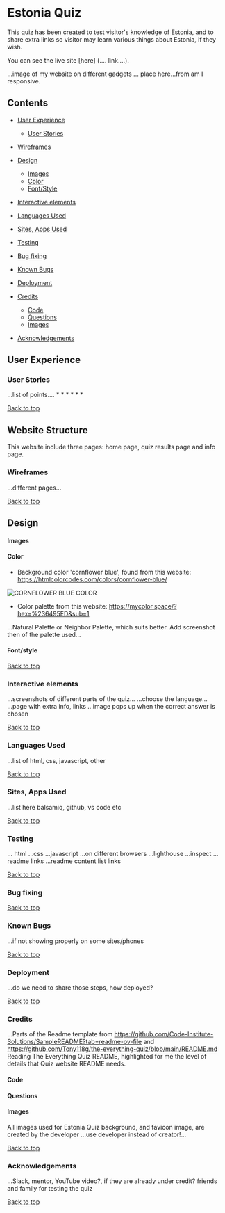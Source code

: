 # Estonia Quiz

This quiz has been created to test visitor's knowledge of Estonia, and to share extra links so visitor may learn various things about Estonia, if they wish.

You can see the live site [here] (.... link....).

...image of my website on different gadgets ... place here...from am I responsive.

## __Contents__

* [User Experience](#user-experience)
  * [User Stories](#user-stories)

* [Wireframes](#wireframes)

* [Design](#design)
  * [Images](#images)
  * [Color](#color)
  * [Font/Style](#fontstyle)

* [Interactive elements](#interactive-elements)

* [Languages Used](#languages-used)

* [Sites, Apps Used](#sites-apps-used)

* [Testing](#testing)

* [Bug fixing](#bug-fixing)

* [Known Bugs](#known-bugs)

* [Deployment](#deployment)

* [Credits](#credits)
  * [Code](#code)
  * [Questions](#questions)
  * [Images](#images)

* [Acknowledgements](#acknowledgements)


## User Experience

### User Stories
...list of points....
*
*
*
*
*
*

[Back to top](#contents)

## Website Structure
This website include three pages: home page, quiz results page and info page.

### Wireframes
...different pages...

[Back to top](#contents)

## Design

#### Images

#### Color
* Background color 'cornflower blue', found from this website: 
https://htmlcolorcodes.com/colors/cornflower-blue/

![CORNFLOWER BLUE COLOR](../images/cornflowerblue.png)

* Color palette from this website:
https://mycolor.space/?hex=%236495ED&sub=1

...Natural Palette or Neighbor Palette, which suits better. Add screenshot then of the palette used...

#### Font/style

[Back to top](#contents)

### Interactive elements
...screenshots of different parts of the quiz...
...choose the language...
...page with extra info, links
...image pops up when the correct answer is chosen

[Back to top](#contents)

### Languages Used
...list of html, css, javascript, other

[Back to top](#contents)

### Sites, Apps Used
...list here balsamiq, github, vs code etc

[Back to top](#contents)

### Testing
... html
...css
...javascript
...on different browsers
...lighthouse
...inspect
... readme links 
...readme content list links

[Back to top](#contents)

### Bug fixing

[Back to top](#contents)

### Known Bugs
...if not showing properly on some sites/phones

[Back to top](#contents)

### Deployment
...do we need to share those steps, how deployed?

[Back to top](#contents)

### Credits
...Parts of the Readme template from https://github.com/Code-Institute-Solutions/SampleREADME?tab=readme-ov-file 
and https://github.com/Tony118g/the-everything-quiz/blob/main/README.md 
Reading The Everything Quiz README, highlighted for me the level of details that Quiz website README needs. 

#### Code
#### Questions
#### Images 
All images used for Estonia Quiz background, and favicon image, are created by the developer
...use developer instead of creator!...

[Back to top](#contents)

### Acknowledgements
...Slack, mentor, YouTube video?, if they are already under credit? friends and family for testing the quiz

[Back to top](#contents)
